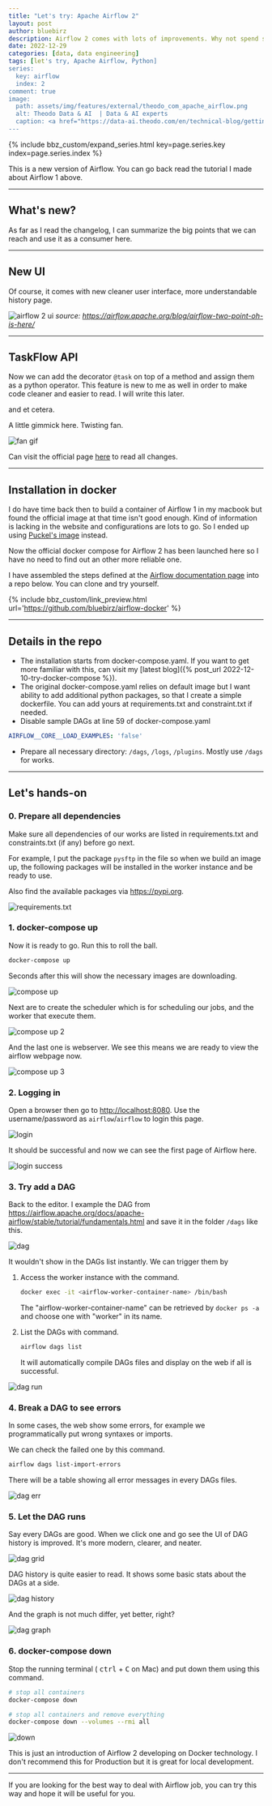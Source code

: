 ```yaml
---
title: "Let's try: Apache Airflow 2"
layout: post
author: bluebirz
description: Airflow 2 comes with lots of improvements. Why not spend some times to get know this for easier batch job development?
date: 2022-12-29
categories: [data, data engineering]
tags: [let's try, Apache Airflow, Python]
series:
  key: airflow
  index: 2
comment: true
image:
  path: assets/img/features/external/theodo_com_apache_airflow.png
  alt: Theodo Data & AI  | Data & AI experts
  caption: <a href="https://data-ai.theodo.com/en/technical-blog/getting-started-airflow-master-workflows">Theodo Data & AI  | Data & AI experts</a>
---
```


{% include bbz_custom/expand_series.html key=page.series.key index=page.series.index %}

This is a new version of Airflow. You can go back read the tutorial I made about Airflow 1 above.

---

## What's new?

As far as I read the changelog, I can summarize the big points that we can reach and use it as a consumer here.

---

## New UI

Of course, it comes with new cleaner user interface, more understandable history page.

![airflow 2 ui](https://bluebirzdotnet.s3.ap-southeast-1.amazonaws.com/try-airflow-2/airflow-2.0-ui.gif)
*source: <https://airflow.apache.org/blog/airflow-two-point-oh-is-here/>*

---

## TaskFlow API

Now we can add the decorator `@task` on top of a method and assign them as a python operator. This feature is new to me as well in order to make code cleaner and easier to read. I will write this later.

and et cetera.

A little gimmick here. Twisting fan.

![fan gif](https://bluebirzdotnet.s3.ap-southeast-1.amazonaws.com/try-airflow-2/winding-airflow.gif)

Can visit the official page [here](https://airflow.apache.org/blog/airflow-two-point-oh-is-here/) to read all changes.

---

## Installation in docker

I do have time back then to build a container of Airflow 1 in my macbook but found the official image at that time isn't good enough. Kind of information is lacking in the website and configurations are lots to go. So I ended up using [Puckel's image](https://hub.docker.com/r/puckel/docker-airflow/) instead.

Now the official docker compose for Airflow 2 has been launched here so I have no need to find out an other more reliable one.

I have assembled the steps defined at the [Airflow documentation page](https://airflow.apache.org/docs/apache-airflow/stable/howto/docker-compose/index.html) into a repo below. You can clone and try yourself.

{% include bbz_custom/link_preview.html url='<https://github.com/bluebirz/airflow-docker>' %}

---

## Details in the repo

- The installation starts from docker-compose.yaml. If you want to get more familiar with this, can visit my [latest blog]({% post_url 2022-12-10-try-docker-compose %}).
- The original docker-compose.yaml relies on default image but I want ability to add additional  python packages, so that I create a simple dockerfile. You can add yours at requirements.txt and constraint.txt if needed.
- Disable sample DAGs at line 59 of docker-compose.yaml

```yaml
AIRFLOW__CORE__LOAD_EXAMPLES: 'false'
```

- Prepare all necessary directory: `/dags`, `/logs`, `/plugins`. Mostly use `/dags` for works.

---

## Let's hands-on

### 0. Prepare all dependencies

Make sure all dependencies of our works are listed in requirements.txt and constraints.txt (if any) before go next.

For example, I put the package `pysftp` in the file so when we build an image up, the following packages will be installed in the worker instance and be ready to use.

Also find the available packages via <https://pypi.org>.

![requirements.txt](https://bluebirzdotnet.s3.ap-southeast-1.amazonaws.com/try-airflow-2/dep-requirements.png)

### 1. docker-compose up

Now it is ready to go. Run this to roll the ball.

```sh
docker-compose up
```

Seconds after this will show the necessary images are downloading.

![compose up](https://bluebirzdotnet.s3.ap-southeast-1.amazonaws.com/try-airflow-2/compose-up.png)

Next are to create the scheduler which is for scheduling our jobs, and the worker that execute them.

![compose up 2](https://bluebirzdotnet.s3.ap-southeast-1.amazonaws.com/try-airflow-2/airflow-01-worker.png)

And the last one is webserver. We see this means we are ready to view the airflow webpage now.

![compose up 3](https://bluebirzdotnet.s3.ap-southeast-1.amazonaws.com/try-airflow-2/airflow-02-webserver.png)

### 2. Logging in

Open a browser then go to <http://localhost:8080>. Use the username/password as `airflow`/`airflow` to login this page.

![login](https://bluebirzdotnet.s3.ap-southeast-1.amazonaws.com/try-airflow-2/airflow-03-login.png)

It should be successful and now we can see the first page of Airflow here.

![login success](https://bluebirzdotnet.s3.ap-southeast-1.amazonaws.com/try-airflow-2/airflow-04-dags.png)

### 3. Try add a DAG

Back to the editor. I example the DAG from <https://airflow.apache.org/docs/apache-airflow/stable/tutorial/fundamentals.html> and save it in the folder `/dags` like this.

![dag](https://bluebirzdotnet.s3.ap-southeast-1.amazonaws.com/try-airflow-2/airflow-05-daglist.png)

It wouldn't show in the DAGs list instantly. We can trigger them by

1. Access the worker instance with the command.  

      ```sh
      docker exec -it <airflow-worker-container-name> /bin/bash
      ```

      The "airflow-worker-container-name" can be retrieved by `docker ps -a` and choose one with "worker" in its name.

2. List the DAGs with command.  

      ```sh
      airflow dags list
      ```

      It will automatically compile DAGs files and display on the web if all is successful.

![dag run](https://bluebirzdotnet.s3.ap-southeast-1.amazonaws.com/try-airflow-2/airflow-06-dagshow.png)

### 4. Break a DAG to see errors

In some cases, the web show some errors, for example we programmatically put wrong syntaxes or imports.

We can check the failed one by this command.

```sh
airflow dags list-import-errors
```

There will be a table showing all error messages in every DAGs files.

![dag err](https://bluebirzdotnet.s3.ap-southeast-1.amazonaws.com/try-airflow-2/airflow-07-dagerror.png)

### 5. Let the DAG runs

Say every DAGs are good. When we click one and go see the UI of DAG history is improved. It's more modern, clearer, and neater.

![dag grid](https://bluebirzdotnet.s3.ap-southeast-1.amazonaws.com/try-airflow-2/airflow-08-history.png)

DAG history is quite easier to read. It shows some basic stats about the DAGs at a side.

![dag history](https://bluebirzdotnet.s3.ap-southeast-1.amazonaws.com/try-airflow-2/airflow-09-run.png)

And the graph is not much differ, yet better, right?

![dag graph](https://bluebirzdotnet.s3.ap-southeast-1.amazonaws.com/try-airflow-2/airflow-10-graph.png)

### 6. docker-compose down

Stop the running terminal ( <kbd>ctrl</kbd> + <kbd>C</kbd> on Mac) and put down them using this command.

```sh
# stop all containers
docker-compose down

# stop all containers and remove everything
docker-compose down --volumes --rmi all
```

![down](https://bluebirzdotnet.s3.ap-southeast-1.amazonaws.com/try-airflow-2/compose-down.png)

This is just an introduction of Airflow 2 developing on Docker technology. I don't recommend this for Production but it is great for local development.

---

If you are looking for the best way to deal with Airflow job, you can try this way and hope it will be useful for you.
